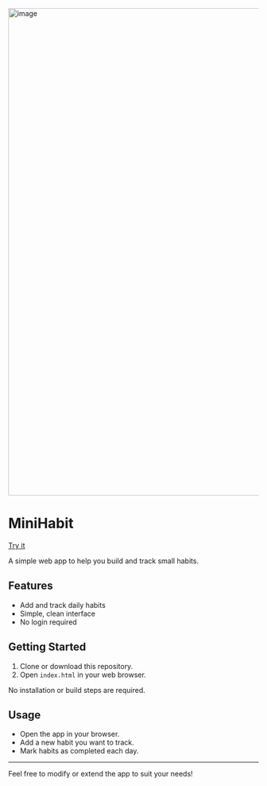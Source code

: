 <img width="1090" height="980" alt="image" src="https://github.com/user-attachments/assets/5d5c41de-136b-48d4-b162-5a9f807b3575" />

# MiniHabit

[Try it](https://minihabit.sebastianmaciel.dev/)

A simple web app to help you build and track small habits.

## Features

- Add and track daily habits
- Simple, clean interface
- No login required

## Getting Started

1. Clone or download this repository.
2. Open `index.html` in your web browser.

No installation or build steps are required.

## Usage

- Open the app in your browser.
- Add a new habit you want to track.
- Mark habits as completed each day.

---

Feel free to modify or extend the app to suit your needs!
